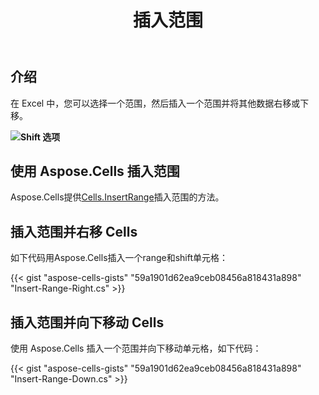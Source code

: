 ﻿---
title: 插入范围
type: docs
weight: 105
url: /zh/net/insert-ranges-to-Excel/
---
## **介绍**

在 Excel 中，您可以选择一个范围，然后插入一个范围并将其他数据右移或下移。

**![Shift 选项](InsertRange.png)**

## **使用 Aspose.Cells 插入范围**

Aspose.Cells提供[Cells.InsertRange](https://reference.aspose.com/cells/net/aspose.cells/cells/insertrange/)插入范围的方法。

## **插入范围并右移 Cells**

如下代码用Aspose.Cells插入一个range和shift单元格：

{{< gist "aspose-cells-gists" "59a1901d62ea9ceb08456a818431a898" "Insert-Range-Right.cs" >}}

## **插入范围并向下移动 Cells**

使用 Aspose.Cells 插入一个范围并向下移动单元格，如下代码：

{{< gist "aspose-cells-gists" "59a1901d62ea9ceb08456a818431a898" "Insert-Range-Down.cs" >}}

